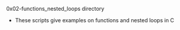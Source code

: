 0x02-functions_nested_loops directory
- These scripts give examples on functions and nested loops in C
